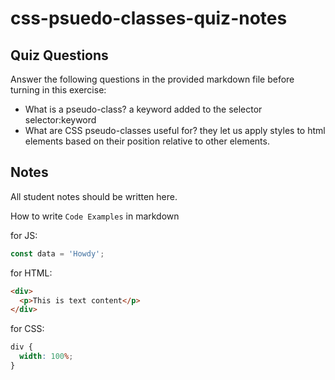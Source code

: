 # css-psuedo-classes-quiz-notes

## Quiz Questions

Answer the following questions in the provided markdown file before turning in this exercise:

- What is a pseudo-class?
  a keyword added to the selector selector:keyword
- What are CSS pseudo-classes useful for?
  they let us apply styles to html elements based on their position relative to other elements.

## Notes

All student notes should be written here.

How to write `Code Examples` in markdown

for JS:

```javascript
const data = 'Howdy';
```

for HTML:

```html
<div>
  <p>This is text content</p>
</div>
```

for CSS:

```css
div {
  width: 100%;
}
```
